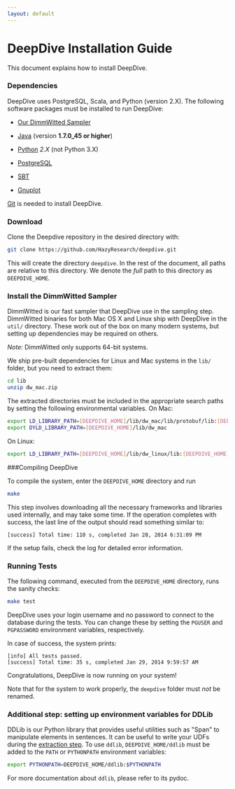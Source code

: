 ```yaml
---
layout: default
---
```


# DeepDive Installation Guide 

This document explains how to install DeepDive.

### Dependencies

DeepDive uses PostgreSQL, Scala, and Python (version 2.X). The following
software packages must be installed to run DeepDive:

- [Our DimmWitted Sampler](sampler.html)

<!-- TODO (Zifei) Do we still need to install it separately? -->

- [Java](http://www.oracle.com/technetwork/java/javase/downloads/jre7-downloads-1880261.html)
  (version **1.7.0_45 or higher**)

- [Python](https://www.python.org/) *2.X* (not Python 3.X)
- [PostgreSQL](http://wiki.postgresql.org/wiki/Detailed_installation_guides)
- [SBT](http://www.scala-sbt.org/release/tutorial/Setup.html)
- [Gnuplot](http://www.gnuplot.info/)

[Git](http://git-scm.com/book/en/Getting-Started-Installing-Git) is needed to
install DeepDive. 

### Download 

Clone the Deepdive repository in the desired directory with:     

```bash
git clone https://github.com/HazyResearch/deepdive.git
```

This will create the directory `deepdive`. In the rest of the document, all
paths are relative to this directory. We denote the *full* path to this
directory as `DEEPDIVE_HOME`.

### <a name="sampler" href="#"></a> Install the DimmWitted Sampler

DimmWitted is our fast sampler that DeepDive use in the sampling step.
DimmWitted binaries for both Mac OS X and Linux ship with DeepDive in the
`util/` directory. These work out of the box on many modern systems, but setting
up dependencies may be required on others.

*Note:* DimmWitted only supports 64-bit systems. 

We ship pre-built dependencies for Linux and Mac systems in the `lib/` folder,
but you need to extract them:

```bash
cd lib
unzip dw_mac.zip
```

The extracted directories must be included in the appropriate search paths by
setting the following environmental variables. On Mac:
  
```bash
export LD_LIBRARY_PATH=[DEEPDIVE_HOME]/lib/dw_mac/lib/protobuf/lib:[DEEPDIVE_HOME]/lib/dw_mac/lib
export DYLD_LIBRARY_PATH=[DEEPDIVE_HOME]/lib/dw_mac
```

On Linux:
  
```bash
export LD_LIBRARY_PATH=[DEEPDIVE_HOME]/lib/dw_linux/lib:[DEEPDIVE_HOME]/lib/dw_linux/lib64
```
 
###Compiling DeepDive

To compile the system, enter the `DEEPDIVE_HOME` directory and run 

```bash
make
```

This step involves downloading all the necessary frameworks and libraries used
internally, and may take some time. If the operation completes with success, the
last line of the output should read something similar to: 

    [success] Total time: 110 s, completed Jan 28, 2014 6:31:09 PM

<!-- TODO (Zifei) Nobu said that this message is hard to find. Check what we can
do about this. -->

If the setup fails, check the log for detailed error information.

<!-- TODO (Zifei) Where is this error log ? -->

### Running Tests

The following command, executed from the `DEEPDIVE_HOME` directory, runs the
sanity checks:

```bash
make test
```
DeepDive uses your login username and no password to connect to the database
during the tests. You can change these by setting the `PGUSER` and
`PGPASSWORD` environment variables, respectively.

<!-- TODO (Zifei) Explain how -->

In case of success, the system prints:
  
    [info] All tests passed.
    [success] Total time: 35 s, completed Jan 29, 2014 9:59:57 AM

<!-- TODO (Zifei) Check that this is actually what is printed -->

Congratulations, DeepDive is now running on your system!

Note that for the system to work properly, the `deepdive` folder must *not* be
renamed.

### <a id="ddlib" href="#"></a> Additional step: setting up environment variables for DDLib

DDLib is our Python library that provides useful utilities such as "Span" to
manipulate elements in sentences. It can be useful to write your UDFs during the
[extraction step](overview.html#extraction). To use `ddlib`,
`DEEPDIVE_HOME/ddlib` must be added to the `PATH` or `PYTHONPATH` environment
variables:

```bash
export PYTHONPATH=DEEPDIVE_HOME/ddlib:$PYTHONPATH
```

For more documentation about `ddlib`, please refer to its pydoc.

<!-- TODO (Zifei) Explain how to access the pydoc -->

